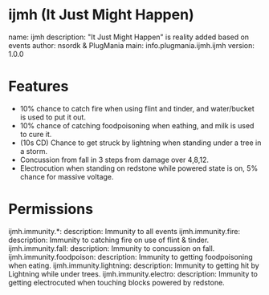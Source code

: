 ijmh (It Just Might Happen)
====

name: ijmh
description: "It Just Might Happen" is reality added based on events
author: nsordk & PlugMania
main: info.plugmania.ijmh.ijmh
version: 1.0.0

Features
====
- 10% chance to catch fire when using flint and tinder, and water/bucket is used to put it out.
- 10% chance of catching foodpoisoning when eathing, and milk is used to cure it.
- (10s CD) Chance to get struck by lightning when standing under a tree in a storm.
- Concussion from fall in 3 steps from damage over 4,8,12.
- Electrocution when standing on redstone while powered state is on, 5% chance for massive voltage.

Permissions
====
  ijmh.immunity.*:
    description: Immunity to all events
  ijmh.immunity.fire:
    description: Immunity to catching fire on use of flint & tinder.
  ijmh.immunity.fall:
    description: Immunity to concussion on fall.
  ijmh.immunity.foodpoison:
    description: Immunity to getting foodpoisoning when eating.
  ijmh.immunity.lightning:
    description: Immunity to getting hit by Lightning while under trees.
  ijmh.immunity.electro:
    description: Immunity to getting electrocuted when touching blocks powered by redstone.
              
